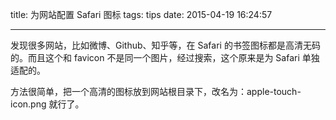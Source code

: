 title: 为网站配置 Safari 图标
tags: tips
date: 2015-04-19 16:24:57

---

发现很多网站，比如微博、Github、知乎等，在 Safari 的书签图标都是高清无码的。而且这个和 favicon 不是同一个图片，经过搜索，这个原来是为 Safari 单独适配的。

方法很简单，把一个高清的图标放到网站根目录下，改名为：apple-touch-icon.png 就行了。